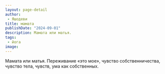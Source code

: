 ```yaml
---
layout: page-detail
author:
 - Яшодеви
title: мамата
publishDate: "2024-09-01"
description: Мамата или матья.
tags:
 - йога
image: 
---
```


Мамата или&nbsp;матья.
Переживание «это мое», чувство собственничества, чувство тела, чувств, ума как собственных.

